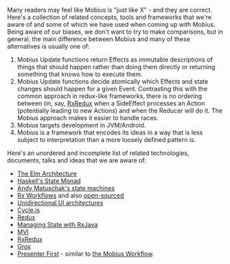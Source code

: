 Many readers may feel like Mobius is "just like X" - and they are correct. Here's a collection of
related concepts, tools and frameworks that we're aware of and some of which we have used when
coming up with Mobius. Being aware of our biases, we don't want to try to make comparisons, but in
general, the main difference between Mobius and many of these alternatives is usually one of:

1. Mobius Update functions return Effects as immutable descriptions of things that should happen
   rather than doing them directly or returning something that knows how to execute them.
1. Mobius Update functions decide atomically which Effects and state changes should happen for a
   given Event. Contrasting this with the common approach in redux-like frameworks, there is no
   ordering between (in, say, [RxRedux](https://github.com/freeletics/RxRedux) when a SideEffect
   processes an Action (potentially leading to new Actions) and when the Reducer will do it. The
   Mobius approach makes it easier to handle races.
1. Mobius targets development in JVM/Android.
1. Mobius is a framework that encodes its ideas in a way that is less subject to interpretation than
   a more loosely defined pattern is.

Here's an unordered and incomplete list of related technologies, documents, talks and ideas that we
are aware of:

- [The Elm Architecture](https://guide.elm-lang.org/architecture/)
- [Haskell's State Monad](https://wiki.haskell.org/State_Monad)
- [Andy Matuschak's state machines](https://gist.github.com/andymatuschak/d5f0a8730ad601bcccae97e8398e25b2)
- [Rx Workflows](https://www.youtube.com/watch?v=KjoMnsc2lPo) and
  also [open-sourced](https://github.com/square/workflow)
- [Unidirectional UI architectures](https://staltz.com/unidirectional-user-interface-architectures.html)
- [Cycle.js](https://cycle.js.org/)
- [Redux](https://redux.js.org/)
- [Managing State with RxJava](https://www.youtube.com/watch?v=0IKHxjkgop4)
- [MVI](http://hannesdorfmann.com/android/mosby3-mvi-1)
- [RxRedux](https://github.com/freeletics/RxRedux)
- [Grox](https://github.com/groupon/grox)
- [Presenter First](https://en.wikipedia.org/wiki/Presenter_first_(software_approach)) - similar
  to [the Mobius Workflow](./The-Mobius-Workflow.md).
